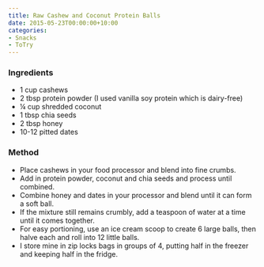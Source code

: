 ```yaml
---
title: Raw Cashew and Coconut Protein Balls
date: 2015-05-23T00:00:00+10:00
categories:
- Snacks
- ToTry
---
```









### Ingredients

* 1 cup cashews
* 2 tbsp protein powder (I used vanilla soy protein which is dairy-free)
* ¼ cup shredded coconut
* 1 tbsp chia seeds
* 2 tbsp honey
* 10-12 pitted dates

### Method

* Place cashews in your food processor and blend into fine crumbs.
* Add in protein powder, coconut and chia seeds and process until combined.
* Combine honey and dates in your processor and blend until it can form a soft ball.
* If the mixture still remains crumbly, add a teaspoon of water at a time until it comes together.
* For easy portioning, use an ice cream scoop to create 6 large balls, then halve each and roll into 12 little balls.
* I store mine in zip locks bags in groups of 4, putting half in the freezer and keeping half in the fridge.
